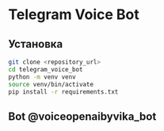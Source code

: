 # Telegram Voice Bot

## Установка

```bash
git clone <repository_url>
cd telegram_voice_bot
python -m venv venv
source venv/bin/activate
pip install -r requirements.txt
```

## Bot @voiceopenaibyvika_bot